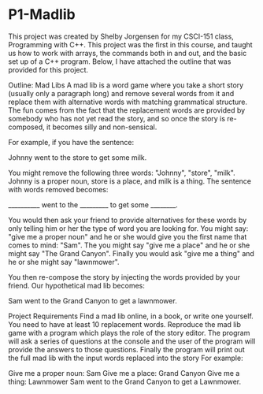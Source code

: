 # P1-Madlib
This project was created by Shelby Jorgensen for my CSCI-151 class, Programming with C++. This project was the first in this course, and taught us how to work with arrays, the commands both in and out, and the basic set up of a C++ program. Below, I have attached the outline that was provided for this project.

Outline:
Mad Libs
A mad lib is a word game where you take a short story (usually only a paragraph long) and remove several words from it and replace them with alternative words with matching grammatical structure. The fun comes from the fact that the replacement words are provided by somebody who has not yet read the story, and so once the story is re-composed, it becomes silly and non-sensical.

For example, if you have the sentence:

Johnny went to the store to get some milk.

You might remove the following three words: "Johnny", "store", "milk". Johnny is a proper noun, store is a place, and milk is a thing. The sentence with words removed becomes:

__________ went to the _________ to get some ________.

You would then ask your friend to provide alternatives for these words by only telling him or her the type of word you are looking for. You might say: "give me a proper noun" and he or she would give you the first name that comes to mind: "Sam". The you might say "give me a place" and he or she might say "The Grand Canyon". Finally you would ask "give me a thing" and he or she might say "lawnmower".

You then re-compose the story by injecting the words provided by your friend. Our hypothetical mad lib becomes:

Sam went to the Grand Canyon to get a lawnmower.

Project Requirements
Find a mad lib online, in a book, or write one yourself. You need to have at least 10 replacement words.
Reproduce the mad lib game with a program which plays the role of the story editor.
The program will ask a series of questions at the console and the user of the program will provide the answers to those questions.
Finally the program will print out the full mad lib with the input words replaced into the story
For example:

Give me a proper noun: Sam
Give me a place: Grand Canyon
Give me a thing: Lawnmower
Sam went to the Grand Canyon to get a Lawnmower.
